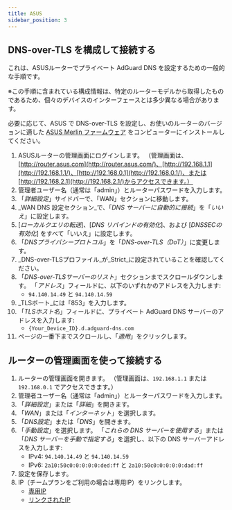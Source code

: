 ```yaml
---
title: ASUS
sidebar_position: 3
---
```


## DNS-over-TLS を構成して接続する

これは、ASUSルーターでプライベート AdGuard DNS を設定するための一般的な手順です。

※この手順に含まれている構成情報は、特定のルーターモデルから取得したものであるため、個々のデバイスのインターフェースとは多少異なる場合があります。

必要に応じて、ASUS で DNS-over-TLS を設定し、お使いのルーターのバージョンに適した [ASUS Merlin ファームウェア](https://www.asuswrt-merlin.net/download) をコンピューターにインストールしてください。

1. ASUSルーターの管理画面にログインします。 （管理画面は、[http://router.asus.com](http://router.asus.com/)、[http://192.168.1.1](http://192.168.1.1/)、[http://192.168.0.1](http://192.168.0.1/)、または[http://192.168.2.1](http://192.168.2.1/)からアクセスできます。）
2. 管理者ユーザー名（通常は「admin」）とルーターパスワードを入力します。
3. 「_詳細設定_」サイドバーで、「WAN」セクションに移動します。
4. _WAN DNS 設定セクション_で、「_DNS サーバーに自動的に接続_」を「_いいえ_」に設定します。
5. [_ローカルクエリの転送_]、[_DNS リバインドの有効化_]、および [_DNSSECの有効化_] をすべて「いいえ」に設定します。
6. 「_DNSプライバシープロトコル_」を「_DNS-over-TLS（DoT）_」に変更します。
7. _DNS-over-TLSプロファイル_が_Strict_に設定されていることを確認してください。
8. 「_DNS-over-TLSサーバーのリスト_」セクションまでスクロールダウンします。 「_アドレス_」フィールドに、以下のいずれかのアドレスを入力します:
    - `94.140.14.49` と `94.140.14.59`
9. _TLSポート_には「853」を入力します。
10. 「_TLSホスト名_」フィールドに、プライベート AdGuard DNS サーバーのアドレスを入力します:
    - `{Your_Device_ID}.d.adguard-dns.com`
11. ページの一番下までスクロールし、「_適用_」をクリックします。

## ルーターの管理画面を使って接続する

1. ルーターの管理画面を開きます。 （管理画面は、`192.168.1.1` または `192.168.0.1` でアクセスできます。）
2. 管理者ユーザー名（通常は「admin」）とルーターパスワードを入力します。
3. 「_詳細設定_」または「_詳細_」を開きます。
4. 「_WAN_」または「_インターネット_」を選択します。
5. 「_DNS設定_」または「_DNS_」を開きます。
6. 「_手動設定_」を選択します。 「_これらの DNS サーバーを使用する_」または 「_DNS サーバーを手動で指定する_」を選択し、以下の DNS サーバーアドレスを入力します:
    - IPv4: `94.140.14.49` と `94.140.14.59`
    - IPv6: `2a10:50c0:0:0:0:0:ded:ff` と `2a10:50c0:0:0:0:0:dad:ff`
7. 設定を保存します。
8. IP（チームプランをご利用の場合は専用IP）をリンクします。
    - [専用IP](/private-dns/connect-devices/other-options/dedicated-ip.md)
    - [リンクされたIP](/private-dns/connect-devices/other-options/linked-ip.md)
